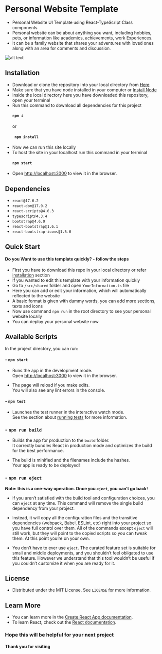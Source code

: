 # Personal Website Template

- Personal Website UI Template using React-TypeScript Class components
- Personal website can be about anything you want, including hobbies, pets, or information like academics, achievements, work Experiences.
- It can be a family website that shares your adventures with loved ones along with an area for comments and discussion.

![alt text](http://url/to/img.png)
## Installation
- Download or clone the repository into your local directory from [Here](https://github.com/Gaopeng-Bai/PersonalPageTemplate)
- Make sure that you have node installed in your computer or [Install Node](https://nodejs.org/en/)
- Inside the local directory here you have downloaded this repository, open your terminal
- Run this command to download all dependencies for this project
  #### ` npm i `
  or
  #### ` npm install`
- Now we can run this site locally 
- To host the site in your localhost run this command in your terminal
  #### ` npm start `
- Open [http://localhost:3000](http://localhost:3000) to view it in the browser.

## Dependencies
- `react@17.0.2`
- `react-dom@17.0.2`
- `react-scripts@4.0.3`
- `typescript@4.3.4`
- `bootstrap@4.6.0`
- `react-bootstrap@1.6.1`
- `react-bootstrap-icons@1.5.0`

## Quick Start
#### Do you Want to use this template quickly? - follow the steps
- First you have to download this repo in your local directory or refer [installation](https://github.com/Gaopeng-Bai/PersonalPageTemplate#readme) section
- If you wanted to edit this template with your information quickly
- Go to `/src/shared` folder and open `YourInformation.ts` file
- Here you can add or edit your information, which will automatically reflected to the website
- A basic format is given with dummy words, you can add more sections, texts and icons
- Now use command `npm run` in the root directory to see your personal website locally
- You can deploy your personal website now

## Available Scripts
In the project directory, you can run:
#### - `npm start`
- Runs the app in the development mode.\
Open [http://localhost:3000](http://localhost:3000) to view it in the browser.

- The page will reload if you make edits.\
You will also see any lint errors in the console.

#### - `npm test`
- Launches the test runner in the interactive watch mode.\
See the section about [running tests](https://facebook.github.io/create-react-app/docs/running-tests) for more information.

### - `npm run build`
- Builds the app for production to the `build` folder.\
It correctly bundles React in production mode and optimizes the build for the best performance.

- The build is minified and the filenames include the hashes.\
Your app is ready to be deployed!

### - `npm run eject`
**Note: this is a one-way operation. Once you `eject`, you can’t go back!**
- If you aren’t satisfied with the build tool and configuration choices, you can `eject` at any time. This command will remove the single build dependency from your project.

- Instead, it will copy all the configuration files and the transitive dependencies (webpack, Babel, ESLint, etc) right into your project so you have full control over them. All of the commands except `eject` will still work, but they will point to the copied scripts so you can tweak them. At this point you’re on your own.

- You don’t have to ever use `eject`. The curated feature set is suitable for small and middle deployments, and you shouldn’t feel obligated to use this feature. However we understand that this tool wouldn’t be useful if you couldn’t customize it when you are ready for it.


## License
- Distributed under the MIT License. See `LICENSE` for more information.

## Learn More
- You can learn more in the [Create React App documentation](https://facebook.github.io/create-react-app/docs/getting-started).
- To learn React, check out the [React documentation](https://reactjs.org/).

### Hope this will be helpful for your next project
#### Thank you for visiting